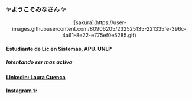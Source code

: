 ### ✨ようこそみなさん ✨


<div>
<p style = 'text-align:center;'>
 ![sakura](https://user-images.githubusercontent.com/80906205/232525135-221335fe-396c-4a61-8e22-e775ef0e5285.gif) 
 </p>
</div>


#### Estudiante de Lic en Sistemas, APU. UNLP
##### Intentando ser mas activa

#### [Linkedin: Laura Cuenca](https://www.linkedin.com/in/laura-cuenca-/)
#### [Instagram ✨](https://www.instagram.com/laucuencaa/)
<!--
**LauraCuenca/LauraCuenca** is a ✨ _special_ ✨ repository because its `README.md` (this file) appears on your GitHub profile.

Here are some ideas to get you started:

- 🔭 I’m currently working on ...
- 🌱 I’m currently learning ...
- 👯 I’m looking to collaborate on ...
- 🤔 I’m looking for help with ...
- 💬 Ask me about ...
- 📫 How to reach me: ...
- 😄 Pronouns: ...
- ⚡ Fun fact: ...
-->
